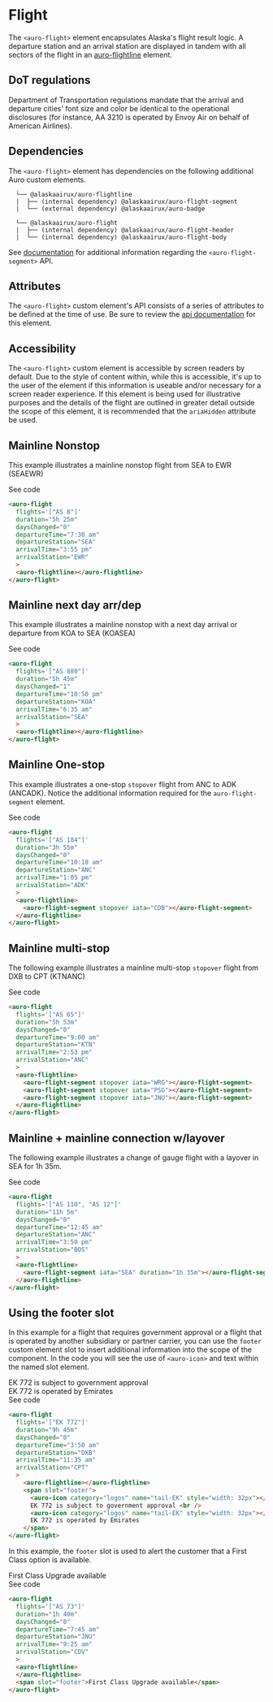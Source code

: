 # Flight

The `<auro-flight>` element encapsulates Alaska's flight result logic. A departure station and an arrival station are displayed in tandem with all sectors of the flight in an [auro-flightline](https://auro.alaskaair.com/components/auro/flightline) element.

## DoT regulations

Department of Transportation regulations mandate that the arrival and departure cities' font size and color be identical to the operational disclosures (for instance, AA 3210 is operated by Envoy Air on behalf of American Airlines).

## Dependencies

The `<auro-flight>` element has dependencies on the following additional Auro custom elements.

```
  └── @alaskaairux/auro-flightline
  |  ├── (internal dependency) @alaskaairux/auro-flight-segment
  |  └── (external dependency) @alaskaairux/auro-badge

  └── @alaskaairux/auro-flight
  |  ├── (internal dependency) @alaskaairux/auro-flight-header
  |  └── (internal dependency) @alaskaairux/auro-flight-body
```

See [documentation](https://auro.alaskaair.com/components/auro/flightline/api) for additional information regarding the `<auro-flight-segment>` API.

## Attributes

The `<auro-flight>` custom element's API consists of a series of attributes to be defined at the time of use. Be sure to review the [api documentation](https://auro.alaskaair.com/components/auro/flight/api) for this element.

## Accessibility

The `<auro-flight>` custom element is accessible by screen readers by default. Due to the style of content within, while this is accessible, it's up to the user of the element if this information is useable and/or necessary for a screen reader experience. If this element is being used for illustrative purposes and the details of the flight are outlined in greater detail outside the scope of this element, it is recommended that the `ariaHidden` attribute be used.


## Mainline Nonstop

This example illustrates a mainline nonstop flight from SEA to EWR (SEAEWR)

<div class="exampleWrapper">
  <auro-flight
    flights='["AS 8"]'
    duration="5h 25m"
    daysChanged="0"
    departureTime="7:30 am"
    departureStation="SEA"
    arrivalTime="3:55 pm"
    arrivalStation="EWR"
    >
    <auro-flightline></auro-flightline>
  </auro-flight>
</div>

<auro-accordion lowProfile justifyRight>
  <span slot="trigger">See code</span>

  ```html
  <auro-flight
    flights='["AS 8"]'
    duration="5h 25m"
    daysChanged="0"
    departureTime="7:30 am"
    departureStation="SEA"
    arrivalTime="3:55 pm"
    arrivalStation="EWR"
    >
    <auro-flightline></auro-flightline>
  </auro-flight>
  ```

</auro-accordion>

## Mainline next day arr/dep

This example illustrates a mainline nonstop with a next day arrival or departure from KOA to SEA (KOASEA)

<div class="exampleWrapper">
  <auro-flight
    flights='["AS 880"]'
    duration="5h 45m"
    daysChanged="1"
    departureTime="10:50 pm"
    departureStation="KOA"
    arrivalTime="6:35 am"
    arrivalStation="SEA"
    >
      <auro-flightline></auro-flightline>
    </auro-flight>
</div>

<auro-accordion lowProfile justifyRight>
  <span slot="trigger">See code</span>

  ```html
  <auro-flight
    flights='["AS 880"]'
    duration="5h 45m"
    daysChanged="1"
    departureTime="10:50 pm"
    departureStation="KOA"
    arrivalTime="6:35 am"
    arrivalStation="SEA"
    >
    <auro-flightline></auro-flightline>
  </auro-flight>
  ```

</auro-accordion>

## Mainline One-stop

This example illustrates a one-stop `stopover` flight from ANC to ADK (ANCADK). Notice the additional information required for the `auro-flight-segment` element.

<div class="exampleWrapper">
  <auro-flight
    flights='["AS 184"]'
    duration="3h 55m"
    daysChanged="0"
    departureTime="10:10 am"
    departureStation="ANC"
    arrivalTime="1:05 pm"
    arrivalStation="ADK"
    >
      <auro-flightline>
        <auro-flight-segment stopover iata="CDB"></auro-flight-segment>
      </auro-flightline>
    </auro-flight>
</div>

<auro-accordion lowProfile justifyRight>
  <span slot="trigger">See code</span>

  ```html
  <auro-flight
    flights='["AS 184"]'
    duration="3h 55m"
    daysChanged="0"
    departureTime="10:10 am"
    departureStation="ANC"
    arrivalTime="1:05 pm"
    arrivalStation="ADK"
    >
    <auro-flightline>
      <auro-flight-segment stopover iata="CDB"></auro-flight-segment>
    </auro-flightline>
  </auro-flight>
  ```

</auro-accordion>

## Mainline multi-stop

The following example illustrates a mainline multi-stop `stopover` flight from DXB to CPT (KTNANC)

<div class="exampleWrapper">
  <auro-flight
    flights='["AS 65"]'
    duration="5h 53m"
    daysChanged="0"
    departureTime="9:00 am"
    departureStation="KTN"
    arrivalTime="2:53 pm"
    arrivalStation="ANC"
    >
      <auro-flightline>
        <auro-flight-segment stopover iata="WRG"></auro-flight-segment>
        <auro-flight-segment stopover iata="PSG"></auro-flight-segment>
        <auro-flight-segment stopover iata="JNU"></auro-flight-segment>
      </auro-flightline>
  </auro-flight>
</div>

<auro-accordion lowProfile justifyRight>
  <span slot="trigger">See code</span>

  ```html
  <auro-flight
    flights='["AS 65"]'
    duration="5h 53m"
    daysChanged="0"
    departureTime="9:00 am"
    departureStation="KTN"
    arrivalTime="2:53 pm"
    arrivalStation="ANC"
    >
    <auro-flightline>
      <auro-flight-segment stopover iata="WRG"></auro-flight-segment>
      <auro-flight-segment stopover iata="PSG"></auro-flight-segment>
      <auro-flight-segment stopover iata="JNU"></auro-flight-segment>
    </auro-flightline>
  </auro-flight>
  ```

</auro-accordion>

## Mainline + mainline connection w/layover

The following example illustrates a change of gauge flight with a layover in SEA for 1h 35m.

<div class="exampleWrapper">
  <auro-flight
    flights='["AS 110", "AS 12"]'
    duration="11h 5m"
    daysChanged="0"
    departureTime="12:45 am"
    departureStation="ANC"
    arrivalTime="3:50 pm"
    arrivalStation="BOS"
    >
      <auro-flightline>
        <auro-flight-segment iata="SEA" duration="1h 35m"></auro-flight-segment>
      </auro-flightline>
  </auro-flight>
</div>

<auro-accordion lowProfile justifyRight>
  <span slot="trigger">See code</span>

  ```html
  <auro-flight
    flights='["AS 110", "AS 12"]'
    duration="11h 5m"
    daysChanged="0"
    departureTime="12:45 am"
    departureStation="ANC"
    arrivalTime="3:50 pm"
    arrivalStation="BOS"
    >
    <auro-flightline>
      <auro-flight-segment iata="SEA" duration="1h 35m"></auro-flight-segment>
    </auro-flightline>
  </auro-flight>
  ```

</auro-accordion>

## Using the footer slot

In this example for a flight that requires government approval or a flight that is operated by another subsidiary or partner carrier, you can use the `footer` custom element slot to insert additional information into the scope of the component. In the code you will see the use of `<auro-icon>` and text within the named slot element.

<div class="exampleWrapper">
  <auro-flight
    flights='["EK 772"]'
    duration="9h 45m"
    daysChanged="0"
    departureTime="3:50 am"
    departureStation="DXB"
    arrivalTime="11:35 am"
    arrivalStation="CPT"
    >
      <auro-flightline></auro-flightline>
      <span slot="footer">
        <auro-icon category="logos" name="tail-EK" style="width: 32px"></auro-icon>
        EK 772 is subject to government approval <br />
        <auro-icon category="logos" name="tail-EK" style="width: 32px"></auro-icon>
        EK 772 is operated by Emirates
      </span>
  </auro-flight>
</div>

<auro-accordion lowProfile justifyRight>
  <span slot="trigger">See code</span>

  ```html
  <auro-flight
    flights='["EK 772"]'
    duration="9h 45m"
    daysChanged="0"
    departureTime="3:50 am"
    departureStation="DXB"
    arrivalTime="11:35 am"
    arrivalStation="CPT"
    >
      <auro-flightline></auro-flightline>
      <span slot="footer">
        <auro-icon category="logos" name="tail-EK" style="width: 32px"></auro-icon>
        EK 772 is subject to government approval <br />
        <auro-icon category="logos" name="tail-EK" style="width: 32px"></auro-icon>
        EK 772 is operated by Emirates
      </span>
  </auro-flight>
  ```

</auro-accordion>

In this example, the `footer` slot is used to alert the customer that a First Class option is available.

<div class="exampleWrapper">
  <auro-flight
    flights='["AS 73"]'
    duration="1h 40m"
    daysChanged="0"
    departureTime="7:45 am"
    departureStation="JNU"
    arrivalTime="9:25 am"
    arrivalStation="CDV"
    >
      <auro-flightline>
      </auro-flightline>
      <span slot="footer">First Class Upgrade available</span>
  </auro-flight>
</div>

<auro-accordion lowProfile justifyRight>
  <span slot="trigger">See code</span>

  ```html
  <auro-flight
    flights='["AS 73"]'
    duration="1h 40m"
    daysChanged="0"
    departureTime="7:45 am"
    departureStation="JNU"
    arrivalTime="9:25 am"
    arrivalStation="CDV"
    >
    <auro-flightline>
    </auro-flightline>
    <span slot="footer">First Class Upgrade available</span>
  </auro-flight>
  ```

</auro-accordion>
